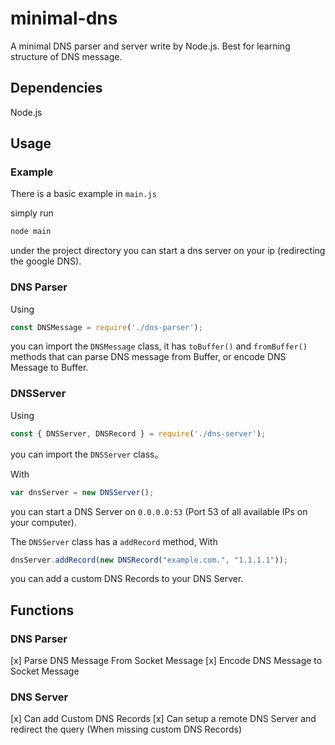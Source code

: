 # minimal-dns

A minimal DNS parser and server write by Node.js. Best for learning structure of DNS message.

## Dependencies

Node.js

## Usage

### Example

There is a basic example in `main.js`

simply run

```bash
node main
```

under the project directory you can start a dns server on your ip (redirecting the google DNS).

### DNS Parser

Using

```js
const DNSMessage = require('./dns-parser');
```

you can import the `DNSMessage` class, it has `toBuffer()` and `fromBuffer()` methods that can parse DNS message from Buffer, or encode DNS Message to Buffer.

### DNSServer

Using
```js
const { DNSServer, DNSRecord } = require('./dns-server');
```

you can import the `DNSServer` class。

With

```js
var dnsServer = new DNSServer();
```

you can start a DNS Server on `0.0.0.0:53` (Port 53 of all available IPs on your computer).

The `DNSServer` class has a `addRecord` method, With

```js
dnsServer.addRecord(new DNSRecord("example.com.", "1.1.1.1"));
```

you can add a custom DNS Records to your DNS Server.

## Functions

### DNS Parser

[x] Parse DNS Message From Socket Message
[x] Encode DNS Message to Socket Message

### DNS Server

[x] Can add Custom DNS Records
[x] Can setup a remote DNS Server and redirect the query (When missing custom DNS Records)